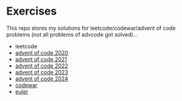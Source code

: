 # Exercises
This repo stores my solutions for leetcode/codewar/advent of code problems (not all problems of advcode got solved)...

- leetcode
- [advent of code 2020](./rust/src/advcode2020.rs)
- [advent of code 2021](./rust/src/advcode2021.rs)
- [advent of code 2022](./rust/src/advcode2022.rs)
- [advent of code 2023](./rust/src/advcode2023.rs)
- [advent of code 2024](./rust/src/advcode2024.rs)
- [codewar](./rust/src/codewar.rs)
- [euler](./haskell/src/Euler.hs)
